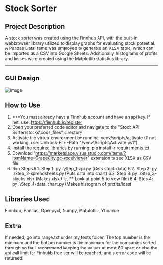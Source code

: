 # Stock Sorter

## Project Description

A stock sorter was created using the Finnhub API, with the built-in webbrowser library utilized to display graphs for evaluating stock potential. A Pandas DataFrame was employed to generate an XLSX table, which can be imported as a CSV into Google Sheets. Additionally, histograms of profits and losses were created using the Matplotlib statistics library.

***    

## GUI Design

![image](https://github.com/user-attachments/assets/64b0abee-f3e1-4b08-888d-e7563b69b555)


## How to Use

1. ***You must already have a Finnhub account and have an api key. If not, use: https://finnhub.io/register
2. Open your preferred code editor and navigate to the "Stock API Sorter\stocks\code_files" directory
3. Activate the virtual environment by running: venv/scripts/activate (If not working, use: Unblock-File -Path ".\venv\Scripts\Activate.ps1")
4. Install the required libraries by running: pip install -r requirements.txt
5. Download "https://marketplace.visualstudio.com/items/?itemName=GrapeCity.gc-excelviewer" extension to see XLSX as CSV file
6. Run Steps
   6.1. Step 1: py .\Step_1-api.py (Gets stock data)
   6.2. Step 2: py .\Step_2-spreadsheets.py (Puts data into chart)
   6.3. Step 3: py .\Step_3-stocks.xlsx (Makes xlsx file, ** Look at point 5 to view file)
   6.4. Step 4: py .\Step_4-data_chart.py (Makes histogram of profits/loss)

## Libraries Used

Finnhub, Pandas, Openpyxl, Numpy, Matplotlib, Yfinance

## Extra

If needed, go into range.txt under my_texts folder. The top number is the minimum and the bottom number is the maximum for the companies sorted through so far. I recommend keeping the values at most 60 apart or else the api call limit for Finhubb free tier will be reached, and a error code will be returned. 
